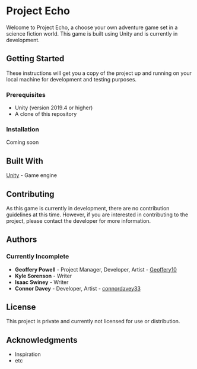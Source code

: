 # Project Echo
Welcome to Project Echo, a choose your own adventure game set in a science fiction world. This game is built using Unity and is currently in development.

## Getting Started
These instructions will get you a copy of the project up and running on your local machine for development and testing purposes.

### Prerequisites
- Unity (version 2019.4 or higher)
- A clone of this repository

### Installation
Coming soon

## Built With
[Unity](https://unity.com/) - Game engine

## Contributing
As this game is currently in development, there are no contribution guidelines at this time. However, if you are interested in contributing to the project, please contact the developer for more information.

## Authors
### Currently Incomplete
- **Geoffery Powell** - Project Manager, Developer, Artist - [Geoffery10](https://github.com/Geoffery10)
- **Kyle Sorenson** - Writer
- **Isaac Swiney** - Writer
- **Connor Davey** - Developer, Artist - [connordavey33](https://github.com/connordavey33)

## License
This project is private and currently not licensed for use or distribution.

## Acknowledgments
- Inspiration
- etc
